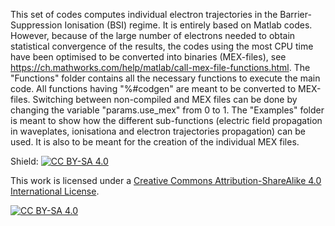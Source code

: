 

This set of codes computes individual electron trajectories in the Barrier-Suppression Ionisation (BSI) regime.
It is entirely based on Matlab codes. However, because of the large number of electrons needed to obtain statistical convergence of the results, the codes using the most CPU time have been optimised to be converted into binaries (MEX-files), see https://ch.mathworks.com/help/matlab/call-mex-file-functions.html.
The "Functions" folder contains all the necessary functions to execute the main code. All functions having "%#codgen" are meant to be converted to MEX-files. Switching between non-compiled and MEX files can be done by changing the variable "params.use_mex" from 0 to 1.
The "Examples" folder is meant to show how the different sub-functions (electric field propagation in waveplates, ionisationa and electron trajectories propagation) can be used. It is also to be meant for the creation of the individual MEX files.

Shield: [![CC BY-SA 4.0][cc-by-sa-shield]][cc-by-sa]

This work is licensed under a
[Creative Commons Attribution-ShareAlike 4.0 International License][cc-by-sa].

[![CC BY-SA 4.0][cc-by-sa-image]][cc-by-sa]

[cc-by-sa]: http://creativecommons.org/licenses/by-sa/4.0/
[cc-by-sa-image]: https://licensebuttons.net/l/by-sa/4.0/88x31.png
[cc-by-sa-shield]: https://img.shields.io/badge/License-CC%20BY--SA%204.0-lightgrey.svg
